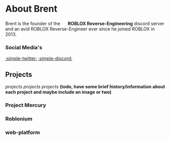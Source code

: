 # About Brent
Brent is the founder of the <img src="/assets/iTunesArtwork@2xNoBG.png"  width="16" height="16"/> **ROBLOX Reverse-Engineering** discord server and an avid ROBLOX Reverse-Engineer ever since he joined ROBLOX in 2013.

### Social Media's
[:simple-twitter:](https://twitter.com/System_Address) [:simple-discord:](https://discord.com/users/536264867536175104)

## Projects
*projects projects projects* **(todo, have some brief history/information about each project and maybe include an image or two)**
### Project Mercury
### Roblonium
### web-platform